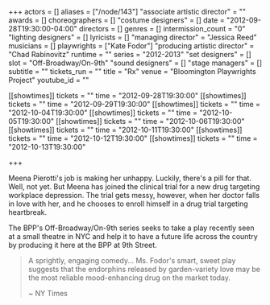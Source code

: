 +++
actors = []
aliases = ["/node/143"]
"associate artistic director" = ""
awards = []
choreographers = []
"costume designers" = []
date = "2012-09-28T19:30:00-04:00"
directors = []
genres = []
intermission_count = "0"
"lighting designers" = []
lyricists = []
"managing director" = "Jessica Reed"
musicians = []
playwrights = ["Kate Fodor"]
"producing artistic director" = "Chad Rabinovitz"
runtime = ""
series = "2012-2013"
"set designers" = []
slot = "Off-Broadway/On-9th"
"sound designers" = []
"stage managers" = []
subtitle = ""
tickets_run = ""
title = "Rx"
venue = "Bloomington Playwrights Project"
youtube_id = ""

[[showtimes]]
  tickets = ""
  time = "2012-09-28T19:30:00"
[[showtimes]]
  tickets = ""
  time = "2012-09-29T19:30:00"
[[showtimes]]
  tickets = ""
  time = "2012-10-04T19:30:00"
[[showtimes]]
  tickets = ""
  time = "2012-10-05T19:30:00"
[[showtimes]]
  tickets = ""
  time = "2012-10-06T19:30:00"
[[showtimes]]
  tickets = ""
  time = "2012-10-11T19:30:00"
[[showtimes]]
  tickets = ""
  time = "2012-10-12T19:30:00"
[[showtimes]]
  tickets = ""
  time = "2012-10-13T19:30:00"

+++

Meena Pierotti's job is making her unhappy. Luckily, there's a pill for that. Well, not yet. But Meena has joined the clinical trial for a new drug targeting workplace depression. The trial gets messy, however, when her doctor falls in love with her, and he chooses to enroll himself in a drug trial targeting heartbreak.

The BPP's Off-Broadway/On-9th series seeks to take a play recently seen at a small theatre in NYC and help it to have a future life across the country by producing it here at the BPP at 9th Street.

> A sprightly, engaging comedy... Ms. Fodor's smart, sweet play suggests that the endorphins released by garden-variety love may be the most reliable mood-enhancing drug on the market today.
>
> ~ NY Times
